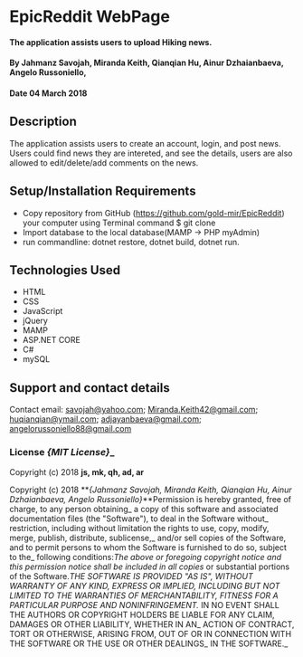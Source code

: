 # EpicReddit WebPage

####  The application assists users to upload Hiking news.

#### By Jahmanz Savojah, Miranda Keith, Qianqian Hu, Ainur Dzhaianbaeva, Angelo Russoniello,

#### Date 04 March 2018

## Description

The application assists users to create an account, login, and post news. Users could find news they are intereted, and see the details, users are also allowed to edit/delete/add comments on the news.

## Setup/Installation Requirements

* Copy repository from GitHub (https://github.com/gold-mir/EpicReddit) your computer using Terminal command $ git clone 
* Import database to the local database(MAMP -> PHP myAdmin)
* run commandline: dotnet restore, dotnet build, dotnet run.
 
## Technologies Used

* HTML
* CSS
* JavaScript
* jQuery
* MAMP
* ASP.NET CORE
* C#
* mySQL

## Support and contact details

Contact email:
  savojah@yahoo.com;
  Miranda.Keith42@gmail.com;
  huqianqian@ymail.com;
  adjayanbaeva@gmail.com;
  angelorussoniello88@gmail.com

### License **_{MIT License}_**_

Copyright (c) 2018 **js, mk, qh, ad, ar**

Copyright (c) 2018 **_{Jahmanz Savojah, Miranda Keith, Qianqian Hu, Ainur Dzhaianbaeva, Angelo Russoniello}_**Permission is hereby granted, free of charge, to any person obtaining_
a copy of this software and associated documentation files (the "Software"), to deal in the Software without_
restriction, including without limitation the rights to use, copy, modify, merge, publish, distribute, sublicense,_
and/or sell copies of the Software, and to permit persons to whom the Software is furnished to do so, subject to the_
following conditions:_The above or foregoing copyright notice and this permission notice shall be included in all copies_
or substantial portions of the Software.__THE SOFTWARE IS PROVIDED "AS IS", WITHOUT WARRANTY OF ANY KIND, EXPRESS OR IMPLIED,_
INCLUDING BUT NOT LIMITED TO THE WARRANTIES OF MERCHANTABILITY, FITNESS FOR A PARTICULAR PURPOSE AND NONINFRINGEMENT._
IN NO EVENT SHALL THE AUTHORS OR COPYRIGHT HOLDERS BE LIABLE FOR ANY CLAIM, DAMAGES OR OTHER LIABILITY, WHETHER IN AN_
ACTION OF CONTRACT, TORT OR OTHERWISE, ARISING FROM, OUT OF OR IN CONNECTION WITH THE SOFTWARE OR THE USE OR OTHER DEALINGS_
IN THE SOFTWARE._
